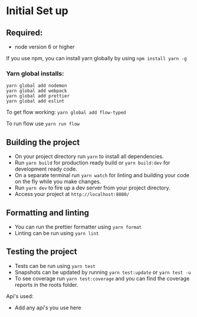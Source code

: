 # Initial Set up

## Required:

-   node version 6 or higher

If you use npm, you can install yarn globally by using `npm install yarn -g`

### Yarn global installs:

```yarn global add jest
yarn global add nodemon
yarn global add webpack
yarn global add prettier
yarn global add eslint
```

To get flow working:
`yarn global add flow-typed`

To run flow use `yarn run flow`

## Building the project

-   On your project directory run `yarn` to install all dependencies.
-   Run `yarn build` for production ready build or `yarn build:dev` for development ready code.
-   On a separate terminal run `yarn watch` for linting and building your code on the fly while you make changes.
-   Run `yarn dev` to fire up a dev server from your project directory.
-   Access your project at `http://localhost:8080/`

## Formatting and linting

-   You can run the prettier formatter using `yarn format`
-   Linting can be run using `yarn lint`

## Testing the project

-   Tests can be run using `yarn test`
-   Snapshots can be updated by running `yarn test:update` or `yarn test -u`
-   To see coverage run `yarn test:coverage` and you can find the coverage reports in the roots folder.

Api's used:

-   Add any api's you use here
